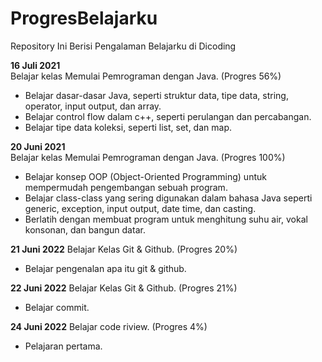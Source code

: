 # ProgresBelajarku
Repository Ini Berisi Pengalaman Belajarku di Dicoding

**16 Juli 2021**  
Belajar kelas Memulai Pemrograman dengan Java. (Progres 56%)
 * Belajar dasar-dasar Java, seperti struktur data, tipe data, string, operator, input output, dan array.
 * Belajar control flow dalam c++, seperti perulangan dan percabangan.
 * Belajar tipe data koleksi, seperti list, set, dan map.

**20 Juni 2021**  
Belajar kelas Memulai Pemrograman dengan Java. (Progres 100%)
  * Belajar konsep OOP (Object-Oriented Programming) untuk mempermudah pengembangan sebuah program.
  * Belajar class-class yang sering digunakan dalam bahasa Java seperti generic, exception, input output, date time, dan casting. 
  * Berlatih dengan membuat program untuk menghitung suhu air, vokal konsonan, dan bangun datar. 

**21 Juni 2022**
Belajar Kelas Git & Github. (Progres 20%)
  * Belajar pengenalan apa itu git & github.

**22 Juni 2022**
Belajar Kelas Git & Github. (Progres 21%)
  * Belajar commit.

**24 Juni 2022**
Belajar code riview. (Progres 4%)
  * Pelajaran pertama.
